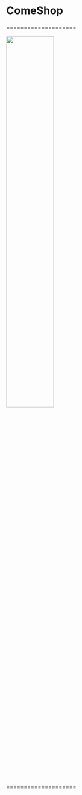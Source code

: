 # ComeShop


====================

<img src="https://user-images.githubusercontent.com/57570154/69492775-de6bd880-0ee9-11ea-89a1-4a69a436f0f1.PNG" width="50%"></img>

====================
